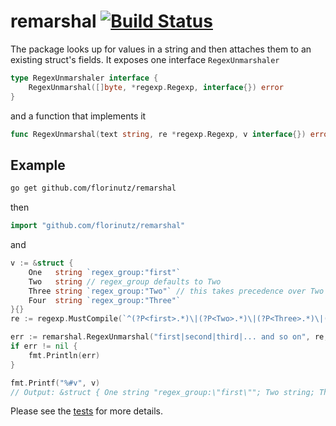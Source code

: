 # remarshal [![Build Status](https://travis-ci.org/florinutz/remarshal.svg?branch=master)](https://travis-ci.org/florinutz/remarshal)

The package looks up for values in a string and then attaches them to an existing struct's fields. It exposes one interface `RegexUnmarshaler`

```go
type RegexUnmarshaler interface {
	RegexUnmarshal([]byte, *regexp.Regexp, interface{}) error
}
```

and a function that implements it

```go
func RegexUnmarshal(text string, re *regexp.Regexp, v interface{}) error
```

## Example
```bash
go get github.com/florinutz/remarshal
```
then
```go
import "github.com/florinutz/remarshal"
```
and
```go
v := &struct {
    One   string `regex_group:"first"`
    Two   string // regex_group defaults to Two
    Three string `regex_group:"Two"` // this takes precedence over Two
    Four  string `regex_group:"Three"`
}{}
re := regexp.MustCompile(`^(?P<first>.*)\|(?P<Two>.*)\|(?P<Three>.*)\|(?P<Last>.*)$`)

err := remarshal.RegexUnmarshal("first|second|third|... and so on", re, v)
if err != nil {
    fmt.Println(err)
}

fmt.Printf("%#v", v)
// Output: &struct { One string "regex_group:\"first\""; Two string; Three string "regex_group:\"Two\""; Four string "regex_group:\"Three\"" }{One:"first", Two:"", Three:"second", Four:"third"}

```

Please see the [tests](https://github.com/florinutz/remarshal/blob/master/remarshal_test.go) for more details.